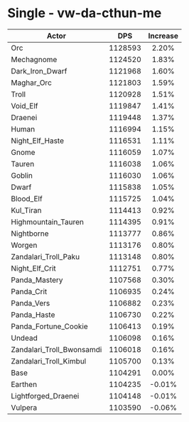 # Single - vw-da-cthun-me
| Actor | DPS | Increase |
|---|:---:|:---:|
|Orc|1128593|2.20%|
|Mechagnome|1124520|1.83%|
|Dark_Iron_Dwarf|1121968|1.60%|
|Maghar_Orc|1121803|1.59%|
|Troll|1120928|1.51%|
|Void_Elf|1119847|1.41%|
|Draenei|1119448|1.37%|
|Human|1116994|1.15%|
|Night_Elf_Haste|1116531|1.11%|
|Gnome|1116059|1.07%|
|Tauren|1116038|1.06%|
|Goblin|1116030|1.06%|
|Dwarf|1115838|1.05%|
|Blood_Elf|1115725|1.04%|
|Kul_Tiran|1114413|0.92%|
|Highmountain_Tauren|1114395|0.91%|
|Nightborne|1113777|0.86%|
|Worgen|1113176|0.80%|
|Zandalari_Troll_Paku|1113148|0.80%|
|Night_Elf_Crit|1112751|0.77%|
|Panda_Mastery|1107568|0.30%|
|Panda_Crit|1106935|0.24%|
|Panda_Vers|1106882|0.23%|
|Panda_Haste|1106730|0.22%|
|Panda_Fortune_Cookie|1106413|0.19%|
|Undead|1106098|0.16%|
|Zandalari_Troll_Bwonsamdi|1106018|0.16%|
|Zandalari_Troll_Kimbul|1105700|0.13%|
|Base|1104291|0.00%|
|Earthen|1104235|-0.01%|
|Lightforged_Draenei|1104148|-0.01%|
|Vulpera|1103590|-0.06%|
